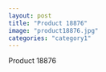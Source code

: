 ```yaml
---
layout: post
title: "Product 18876"
image: "product18876.jpg"
categories: "category1"
---
```

Product 18876
